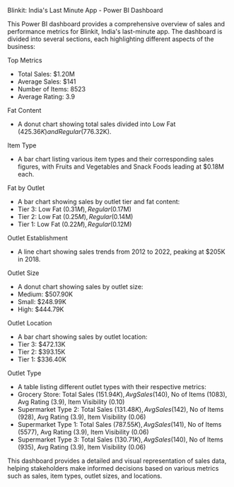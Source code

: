 Blinkit: India's Last Minute App - Power BI Dashboard

This Power BI dashboard provides a comprehensive overview of sales and performance metrics for Blinkit, India's last-minute app. The dashboard is divided into several sections, each highlighting different aspects of the business:

Top Metrics
  - Total Sales: $1.20M
  - Average Sales: $141
  - Number of Items: 8523
  - Average Rating: 3.9

Fat Content
  - A donut chart showing total sales divided into Low Fat ($425.36K) and Regular ($776.32K).

Item Type
  - A bar chart listing various item types and their corresponding sales figures, with Fruits and Vegetables and Snack Foods leading at $0.18M each.

Fat by Outlet
  - A bar chart showing sales by outlet tier and fat content:
  - Tier 3: Low Fat ($0.31M), Regular ($0.17M)
  - Tier 2: Low Fat ($0.25M), Regular ($0.14M)
  - Tier 1: Low Fat ($0.22M), Regular ($0.12M)

Outlet Establishment
  - A line chart showing sales trends from 2012 to 2022, peaking at $205K in 2018.

Outlet Size
  - A donut chart showing sales by outlet size:
  - Medium: $507.90K
  - Small: $248.99K
  - High: $444.79K

Outlet Location
  - A bar chart showing sales by outlet location:
  - Tier 3: $472.13K
  - Tier 2: $393.15K
  - Tier 1: $336.40K

Outlet Type
  - A table listing different outlet types with their respective metrics:
  - Grocery Store: Total Sales ($151.94K), Avg Sales ($140), No of Items (1083), Avg Rating (3.9), Item Visibility (0.10)
  - Supermarket Type 2: Total Sales ($131.48K), Avg Sales ($142), No of Items (928), Avg Rating (3.9), Item Visibility (0.06)
  - Supermarket Type 1: Total Sales ($787.55K), Avg Sales ($141), No of Items (5577), Avg Rating (3.9), Item Visibility (0.06)
  - Supermarket Type 3: Total Sales ($130.71K), Avg Sales ($140), No of Items (935), Avg Rating (3.9), Item Visibility (0.06)

This dashboard provides a detailed and visual representation of sales data, helping stakeholders make informed decisions based on various metrics such as sales, item types, outlet sizes, and locations.
